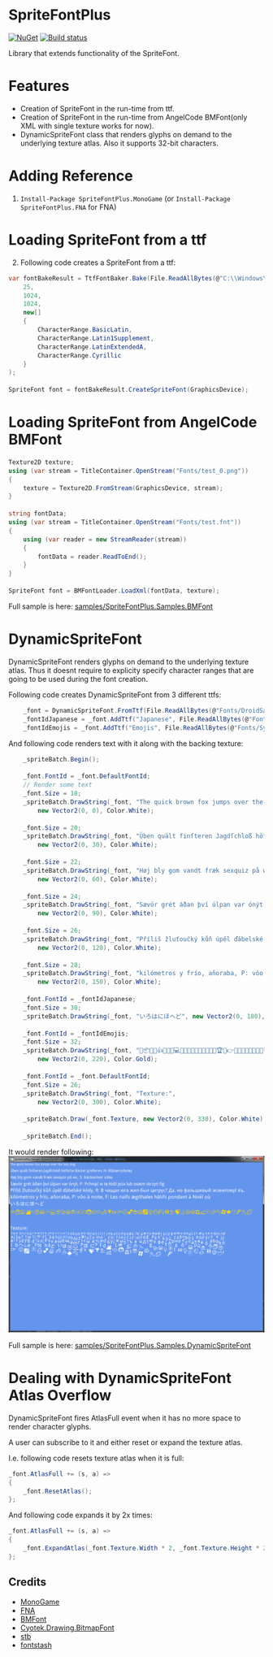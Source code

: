 # SpriteFontPlus
[![NuGet](https://img.shields.io/nuget/v/SpriteFontPlus.MonoGame.svg)](https://www.nuget.org/packages/SpriteFontPlus.MonoGame/) [![Build status](https://ci.appveyor.com/api/projects/status/2mbacxymarcxq4we?svg=true)](https://ci.appveyor.com/project/RomanShapiro/spritefontplus)

Library that extends functionality of the SpriteFont.

# Features
* Creation of SpriteFont in the run-time from ttf.
* Creation of SpriteFont in the run-time from AngelCode BMFont(only XML with single texture works for now).
* DynamicSpriteFont class that renders glyphs on demand to the underlying texture atlas. Also it supports 32-bit characters.

# Adding Reference
1. `Install-Package SpriteFontPlus.MonoGame` (or `Install-Package SpriteFontPlus.FNA` for FNA)

# Loading SpriteFont from a ttf
2. Following code creates a SpriteFont from a ttf:
```c#
var fontBakeResult = TtfFontBaker.Bake(File.ReadAllBytes(@"C:\\Windows\\Fonts\arial.ttf"),
	25,
	1024,
	1024,
	new[]
	{
		CharacterRange.BasicLatin,
		CharacterRange.Latin1Supplement,
		CharacterRange.LatinExtendedA,
		CharacterRange.Cyrillic
	}
);

SpriteFont font = fontBakeResult.CreateSpriteFont(GraphicsDevice);
```

# Loading SpriteFont from AngelCode BMFont
```c#
Texture2D texture;
using (var stream = TitleContainer.OpenStream("Fonts/test_0.png"))
{
	texture = Texture2D.FromStream(GraphicsDevice, stream);
}

string fontData;
using (var stream = TitleContainer.OpenStream("Fonts/test.fnt"))
{
	using (var reader = new StreamReader(stream))
	{
		fontData = reader.ReadToEnd();
	}
}

SpriteFont font = BMFontLoader.LoadXml(fontData, texture);
```

Full sample is here:
[samples/SpriteFontPlus.Samples.BMFont](samples/SpriteFontPlus.Samples.BMFont)


# DynamicSpriteFont
DynamicSpriteFont renders glyphs on demand to the underlying texture atlas. Thus it doesnt require to explicity specify character ranges that are going to be used during the font creation.

Following code creates DynamicSpriteFont from 3 different ttfs:
```c#
	_font = DynamicSpriteFont.FromTtf(File.ReadAllBytes(@"Fonts/DroidSans.ttf"), 20);
	_fontIdJapanese = _font.AddTtf("Japanese", File.ReadAllBytes(@"Fonts/DroidSansJapanese.ttf"));
	_fontIdEmojis = _font.AddTtf("Emojis", File.ReadAllBytes(@"Fonts/Symbola-Emoji.ttf"));
```			

And following code renders text with it along with the backing texture:
```c#
	_spriteBatch.Begin();

	_font.FontId = _font.DefaultFontId;
	// Render some text
	_font.Size = 18;
	_spriteBatch.DrawString(_font, "The quick brown fox jumps over the lazy dog",
		new Vector2(0, 0), Color.White);

	_font.Size = 20;
	_spriteBatch.DrawString(_font, "Üben quält finſteren Jagdſchloß höfliche Bäcker größeren, N: Blåbærsyltetøy",
		new Vector2(0, 30), Color.White);

	_font.Size = 22;
	_spriteBatch.DrawString(_font, "Høj bly gom vandt fræk sexquiz på wc, S: bäckasiner söka",
		new Vector2(0, 60), Color.White);

	_font.Size = 24;
	_spriteBatch.DrawString(_font, "Sævör grét áðan því úlpan var ónýt, P: Pchnąć w tę łódź jeża lub osiem skrzyń fig",
		new Vector2(0, 90), Color.White);

	_font.Size = 26;
	_spriteBatch.DrawString(_font, "Příliš žluťoučký kůň úpěl ďábelské kódy, R: В чащах юга жил-был цитрус? Да, но фальшивый экземпляр! ёъ.",
		new Vector2(0, 120), Color.White);

	_font.Size = 28;
	_spriteBatch.DrawString(_font, "kilómetros y frío, añoraba, P: vôo à noite, F: Les naïfs ægithales hâtifs pondant à Noël où",
		new Vector2(0, 150), Color.White);

	_font.FontId = _fontIdJapanese;
	_font.Size = 30;
	_spriteBatch.DrawString(_font, "いろはにほへど", new Vector2(0, 180), Color.White);

	_font.FontId = _fontIdEmojis;
	_font.Size = 32;
	_spriteBatch.DrawString(_font, "🙌📦👏🔥👍😻😂🎉💻😍🚀😁🙈🇧🇪👩😉🍻🎶🏆👀👉👶💕😎😱🌌🌻🍺🏀👇👯💁💝💩😃😅🙏🚄🇫🌧🌾🍀🍁🍓🍕🎾🏈",
		new Vector2(0, 220), Color.Gold);

	_font.FontId = _font.DefaultFontId;
	_font.Size = 26;
	_spriteBatch.DrawString(_font, "Texture:",
		new Vector2(0, 300), Color.White);

	_spriteBatch.Draw(_font.Texture, new Vector2(0, 330), Color.White);

	_spriteBatch.End();
```

It would render following:
![](/images/sampleDynamicSpriteFont.png)

Full sample is here:
[samples/SpriteFontPlus.Samples.DynamicSpriteFont](samples/SpriteFontPlus.Samples.DynamicSpriteFont)

# Dealing with DynamicSpriteFont Atlas Overflow

DynamicSpriteFont fires AtlasFull event when it has no more space to render character glyphs.

A user can subscribe to it and either reset or expand the texture atlas.

I.e. following code resets texture atlas when it is full:
```C#
_font.AtlasFull += (s, a) =>
{
	_font.ResetAtlas();
};
```

And following code expands it by 2x times:
```C#
_font.AtlasFull += (s, a) =>
{
	_font.ExpandAtlas(_font.Texture.Width * 2, _font.Texture.Height * 2);
};
```


## Credits
* [MonoGame](http://www.monogame.net/)
* [FNA](https://github.com/FNA-XNA/FNA)
* [BMFont](https://www.angelcode.com/products/bmfont/)
* [Cyotek.Drawing.BitmapFont](https://github.com/cyotek/Cyotek.Drawing.BitmapFont)
* [stb](https://github.com/nothings/stb)
* [fontstash](https://github.com/memononen/fontstash)
